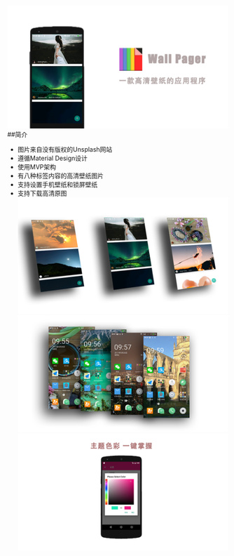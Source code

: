 ![image](https://github.com/DingMouRen/WallPager/raw/master/imgs/img4.png)
##简介
* 图片来自没有版权的Unsplash网站
* 遵循Material Design设计
* 使用MVP架构
* 有八种标签内容的高清壁纸图片
* 支持设置手机壁纸和锁屏壁纸
* 支持下载高清原图
![image](https://github.com/DingMouRen/WallPager/raw/master/imgs/img1.png)<br>
![image](https://github.com/DingMouRen/WallPager/raw/master/imgs/img2.png)<br>
![image](https://github.com/DingMouRen/WallPager/raw/master/imgs/img5.png)<br>